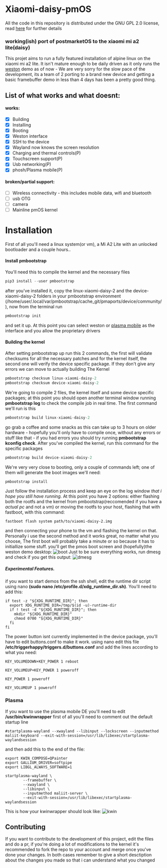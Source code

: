 # Xiaomi-daisy-pmOS
All the code in this repository is distributed under the GNU GPL 2.0 license, read [here](https://github.com/NotLugozzi/Xiaomi-daisy-pmOS/blob/main/LICENSE) for further details
### working(ish) port of postmarketOS to the xiaomi mi a2 lite(daisy)
 This projet aims to run a fully featured installation of alpine linux on the xiaomi mi a2 lite. It isn't mature enough to be daily driven as it only runs the [weston](https://youtu.be/JLhaONV8zBw) demo as of now - We are very sorry for the slow pace of the development, its a team of 2 porting to a brand new device and getting a basic framebuffer demo in less than 4 days has been a pretty good thing. 

## List of what works and what doesnt:
#### works:
- [x] Building
- [x] Installing
- [x] Booting
- [x] Weston interface
- [x] SSH to the device
- [x] Wayland now knows the screen resolution
- [x] Charging and thermal controls(P)
- [x] Touchscreen support(P)
- [x] Usb networking(P)
- [x] phosh/Plasma mobile(P)
#### broken/partial support:
- [ ] Wireless connectivity - this includes mobile data, wifi and bluetooth
- [ ] usb OTG
- [ ] camera
- [ ] Mainline pmOS kernel

# Installation
First of all you'll need a linux system(or vm), a Mi A2 Lite with an unlocked bootloader and a couple hours..
#### Install pmbootstrap
You'll need this to compile the kernel and the necessary files
```python
pip3 install --user pmbootstrap
```
after you've installed it, copy the linux-xiaomi-daisy-2 and the device-xiaomi-daisy-2 folders in your pmbootstrap environment (/home/user/.local/var/pmbootstrap/cache_git/pmaports/device/community/), now from the terminal run
```python
pmbootstrap init
```
and set it up. At this point you can select weston or [plasma mobile](https://github.com/NotLugozzi/Xiaomi-daisy-pmOS#plasma) as the interface and you allow the proprietary drivers
#### Building the kernel
After setting pmbootstrap up run this 2 commands, the first will validate checksums for all the necessary patches and for the kernel itself, the second one will verify the device specific package. If they don't give any errors we can move to actually building The Kernel
```python
pmbootstrap checksum linux-xiaomi-daisy-2
pmbootstrap checksum device-xiaomi-daisy-2
```
We're going to compile 2 files, the kernel itself and some device specific packages; at this point you should open another terminal window running **pmbootstrap log** to check the compile job in real time. The first command we'll run is this
```python
pmbootstrap build linux-xiaomi-daisy-2
```
go grab a coffee and some snacks as this can take up to 3 hours on older hardware - hopefully you'll only have to compile once, without any errors or stuff like that - if you had errors you should try running **pmbootstrap kconfig check**. After you've compiled the kernel, run this command for the specific packages
```python
pmbootstrap build device-xiaomi-daisy-2
```
We're very very close to booting, only a couple of commands left; one of them will generate the boot images we'll need:
```python
pmbootstrap install
```
Just follow the installation process and keep an eye on the log window _that i hope you still have running._ At this point you have 2 options: either flashing both the rootfs and the kernel from pmbootstrap(reccomended if you have a _actual pc_ and not a vm) or moving the rootfs to your host, flashing that with fastboot, with this command:
```
fastboot flash system path/to/xiaomi-daisy-2.img
```
and then connecting your phone to the vm and flashing the kernel on that. Personally i use the second method and it works great, no matter what you choose, The first boot will probably take a minute or so because it has to initiallize some stuff. you'll get the pmos boot screen and (hopefully)the weston demo desktop:
![boot](https://github.com/NotLugozzi/Xiaomi-daisy-pmOS/blob/main/images/pmOS%20succesful%20boot.jpg)
Just to be sure everything works, run dmesg and check if you get this output:
![dmesg](https://github.com/NotLugozzi/Xiaomi-daisy-pmOS/blob/main/images/dmesg.png)
##### Experimental Features. 
if you want to start demos from the ssh shell, edit the runtime dir script using nano **(sudo nano /etc/profile.d/xdg_runtime_dir.sh)**. You'll need to add this:
```
if test -z "${XDG_RUNTIME_DIR}"; then
  export XDG_RUNTIME_DIR=/tmp/$(id -u)-runtime-dir
  if ! test -d "${XDG_RUNTIME_DIR}"; then
    mkdir "${XDG_RUNTIME_DIR}"
    chmod 0700 "${XDG_RUNTIME_DIR}"
  fi
fi
```
The power button isnt currently implemented in the device package, you'll have to edit buttons.conf to make it work. using nano edit this file **/etc/triggerhappy/triggers.d/buttons.conf** and add the lines according to what you need:
```
KEY_VOLUMEDOWN+KEY_POWER 1 reboot 
```
```
KEY_VOLUMEUP+KEY_POWER 1 poweroff 
```
```
KEY_POWER 1 poweroff 
```
```
KEY_VOLUMEUP 1 poweroff 
```
### Plasma
If you want to use the plasma mobile DE you'll need to edit **/usr/bin/kwinwrapper** first of all you'll need to comment out the default startup line
```
#startplasma-wayland --xwayland --libinput --lockscreen --inputmethod maliit-keyboard --exit-with-session=/usr/lib/libexec/startplasma-waylandsession
```
and then add this to the end of the file:
```
export KWIN_COMPOSE=QPainter
export GALLIUM_DRIVER=softpipe
export LIBGL_ALWAYS_SOFTWARE=1

startplasma-wayland \
        --framebuffer \
        --xwayland \
        --libinput \
        --inputmethod maliit-server \
        --exit-with-session=/usr/lib/libexec/startplasma-waylandsession

```
This is how your kwinwrapper should look like:
![kwin](https://github.com/NotLugozzi/Xiaomi-daisy-pmOS/blob/main/images/kwinwrapper.png)
## Contributing
If you want to contribute to the development of this project, edit the files and do a pr, if you're doing a lot of modifications to the kernel it's recommended to fork the repo to your account and merge once you've done your changes. In both cases remember to give a short desctiption about the changes you made so that i can understand what you changed



